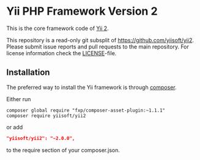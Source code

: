 Yii PHP Framework Version 2
===========================

This is the core framework code of [Yii 2](https://github.com/yiisoft/yii2#readme).

This repository is a read-only git subsplit of <https://github.com/yiisoft/yii2>.
Please submit issue reports and pull requests to the main repository.
For license information check the [LICENSE](LICENSE.md)-file.

Installation
------------

The preferred way to install the Yii framework is through [composer](http://getcomposer.org/download/).

Either run

```
composer global require "fxp/composer-asset-plugin:~1.1.1"
composer require yiisoft/yii2
```

or add

```json
"yiisoft/yii2": "~2.0.0",
```

to the require section of your composer.json.
